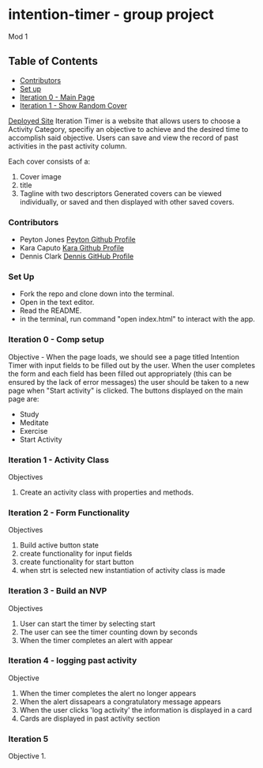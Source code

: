 # intention-timer - group project
Mod 1

## Table of Contents

* [Contributors](#contributors)
* [Set up](#set-up)
* [Iteration 0 - Main Page](#Iteration-0-Main-Page)
* [Iteration 1 - Show Random Cover](#Iteration-1-Show-Random-Cover)


[Deployed Site](https://peytonjo.github.io/iteration-timer/)
Iteration Timer is a website that allows users to choose a Activity Category, specifiy an objective to achieve and the desired time to accomplish said objective. Users can save and view the record of past activities in the past activity column.  

Each cover consists of a:
1. Cover image
2. title
3. Tagline with two descriptors
Generated covers can be viewed individually, or saved and then displayed with other saved covers.

### Contributors
* Peyton Jones [ Peyton Github Profile](https://github.com/Peytonjo)
* Kara Caputo [Kara Github Profile](https://github.com/kncaputo)
* Dennis Clark [Dennis GitHub Profile](https://github.com/DennClark)

### Set Up
* Fork the repo and clone down into the terminal.
* Open in the text editor.
* Read the README.
* in the terminal, run command "open index.html" to interact with the app.

### Iteration 0 - Comp setup
Objective - When the page loads, we should see a page titled Intention Timer with input fields to be filled out by the user.
When the user completes the form and each field has been filled out appropriately (this can be ensured by the lack of error messages) the user should be taken to a new page when "Start activity" is clicked.
The buttons displayed on the main page are:

* Study
* Meditate
* Exercise
* Start Activity


### Iteration 1 - Activity Class
Objectives
1. Create an activity class with properties and methods.

### Iteration 2 - Form Functionality
Objectives
1. Build active button state
2. create functionality for input fields
3. create functionality for start button
4. when strt is selected new instantiation of activity class is made


### Iteration 3 - Build an NVP
Objectives
1. User can start the timer by selecting start
2. The user can see the timer counting down by seconds
3. When the timer completes an alert with appear 


### Iteration 4 - logging past activity
Objective
1. When the timer completes the alert no longer appears 
2. When the alert dissapears a congratulatory message appears 
3. When the user clicks 'log activity' the information is displayed in a card 
4. Cards are displayed in past activity section


### Iteration 5
Objective
1. 

















